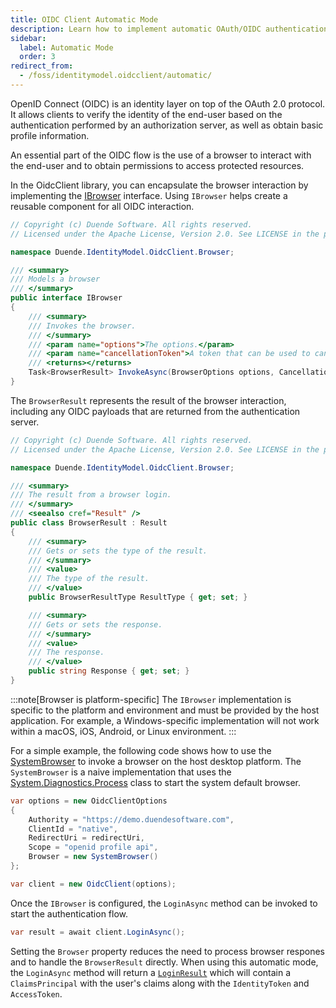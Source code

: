 ```yaml
---
title: OIDC Client Automatic Mode
description: Learn how to implement automatic OAuth/OIDC authentication by encapsulating browser interactions using OidcClient
sidebar:
  label: Automatic Mode
  order: 3
redirect_from:
  - /foss/identitymodel.oidcclient/automatic/
---
```


OpenID Connect (OIDC) is an identity layer on top of the OAuth 2.0
protocol. It allows clients to verify the identity of the end-user based on
the authentication performed by an authorization server, as well as obtain
basic profile information.

An essential part of the OIDC flow is the use of a browser to interact with the
end-user and to obtain permissions to access protected resources.

In the OidcClient library, you can encapsulate the browser interaction by implementing the
[IBrowser](https://github.com/DuendeSoftware/foss/blob/main/identity-model-oidc-client/src/IdentityModel.OidcClient/Browser/IBrowser.cs)
interface. Using `IBrowser` helps create a reusable component for all OIDC interaction.

```csharp
// Copyright (c) Duende Software. All rights reserved.
// Licensed under the Apache License, Version 2.0. See LICENSE in the project root for license information.

namespace Duende.IdentityModel.OidcClient.Browser;

/// <summary>
/// Models a browser
/// </summary>
public interface IBrowser
{
    /// <summary>
    /// Invokes the browser.
    /// </summary>
    /// <param name="options">The options.</param>
    /// <param name="cancellationToken">A token that can be used to cancel the request</param>
    /// <returns></returns>
    Task<BrowserResult> InvokeAsync(BrowserOptions options, CancellationToken cancellationToken = default);
}
```

The `BrowserResult` represents the result of the browser interaction, including any OIDC payloads that
are returned from the authentication server.

```csharp
// Copyright (c) Duende Software. All rights reserved.
// Licensed under the Apache License, Version 2.0. See LICENSE in the project root for license information.

namespace Duende.IdentityModel.OidcClient.Browser;

/// <summary>
/// The result from a browser login.
/// </summary>
/// <seealso cref="Result" />
public class BrowserResult : Result
{
    /// <summary>
    /// Gets or sets the type of the result.
    /// </summary>
    /// <value>
    /// The type of the result.
    /// </value>
    public BrowserResultType ResultType { get; set; }

    /// <summary>
    /// Gets or sets the response.
    /// </summary>
    /// <value>
    /// The response.
    /// </value>
    public string Response { get; set; }
}
```

:::note[Browser is platform-specific]
The `IBrowser` implementation is specific to the platform and environment and must be provided by the
host application. For example, a Windows-specific implementation will not work within a macOS, iOS, Android, or Linux environment.
:::

For a simple example, the following code shows how to use the
[SystemBrowser](https://github.com/DuendeSoftware/foss/blob/main/identity-model-oidc-client/clients/ConsoleClientWithBrowser/SystemBrowser.cs)
to invoke a browser on the host desktop platform. The `SystemBrowser` is a naive implementation that uses the
[System.Diagnostics.Process](https://docs.microsoft.com/en-us/dotnet/api/system.diagnostics.process) class to start the system default browser.

```cs
var options = new OidcClientOptions
{
    Authority = "https://demo.duendesoftware.com",
    ClientId = "native",
    RedirectUri = redirectUri,
    Scope = "openid profile api",
    Browser = new SystemBrowser() 
};

var client = new OidcClient(options);
```

Once the `IBrowser` is configured, the `LoginAsync` method can be invoked to start the authentication flow.

```cs
var result = await client.LoginAsync();
```

Setting the `Browser` property reduces the need to process browser respones and to handle the `BrowserResult` directly. When using this automatic mode, the `LoginAsync` method will return a
[`LoginResult`](https://github.com/DuendeSoftware/foss/blob/19370c6d4820a684d41d1d40b8192ee8b873b8f0/identity-model-oidc-client/src/IdentityModel.OidcClient/LoginResult.cs) which will contain a `ClaimsPrincipal` with the user's claims along with the `IdentityToken` and `AccessToken`.


